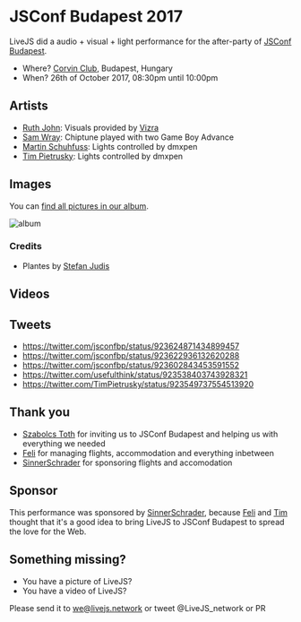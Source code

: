 # JSConf Budapest 2017

LiveJS did a audio + visual + light performance for the after-party of [JSConf Budapest](http://jsconfbp.com/).

* Where? [Corvin Club](http://corvinclub.hu/index.php/en/), Budapest, Hungary
* When? 26th of October 2017, 08:30pm until 10:00pm

## Artists

* [Ruth John](https://twitter.com/Rumyra): Visuals provided by [Vizra](https://github.com/livejs/Vizra)
* [Sam Wray](https://twitter.com/_2xAA): Chiptune played with two Game Boy Advance
* [Martin Schuhfuss](https://twitter.com/usefulthink): Lights controlled by dmxpen
* [Tim Pietrusky](https://twitter.com/TimPietrusky): Lights controlled by dmxpen

## Images

You can [find all pictures in our album](https://photos.app.goo.gl/Sg9A4tKQNB0eURY62). 

![album](https://photos.app.goo.gl/lHA6RkesSXXRYjG52)

### Credits

* Plantes by [Stefan Judis](https://twitter.com/stefanjudis)

## Videos

## Tweets

* https://twitter.com/jsconfbp/status/923624871434899457
* https://twitter.com/jsconfbp/status/923622936132620288
* https://twitter.com/jsconfbp/status/923602843453591552
* https://twitter.com/usefulthink/status/923538403743928321
* https://twitter.com/TimPietrusky/status/923549737554513920


## Thank you

* [Szabolcs Toth](https://twitter.com/_Nec) for inviting us to JSConf Budapest and helping us with everything we needed
* [Feli](https://github.com/kotzendekrabbe) for managing flights, accommodation and everything inbetween
* [SinnerSchrader](https://sinnerschrader.com/) for sponsoring flights and accomodation

## Sponsor

This performance was sponsored by [SinnerSchrader](https://sinnerschrader.com/), because [Feli](https://github.com/kotzendekrabbe) and [Tim](https://twitter.com/TimPietrusky) thought that it's a good idea to bring LiveJS to JSConf Budapest to spread the love for the Web. 


## Something missing?

* You have a picture of LiveJS?
* You have a video of LiveJS?

Please send it to we@livejs.network or tweet @LiveJS_network or PR
